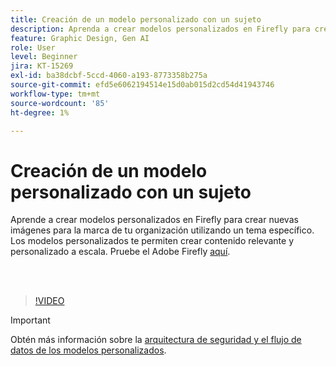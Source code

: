 ```yaml
---
title: Creación de un modelo personalizado con un sujeto
description: Aprenda a crear modelos personalizados en Firefly para crear nuevas imágenes para la marca de su organización utilizando un tema específico
feature: Graphic Design, Gen AI
role: User
level: Beginner
jira: KT-15269
exl-id: ba38dcbf-5ccd-4060-a193-8773358b275a
source-git-commit: efd5e6062194514e15d0ab015d2cd54d41943746
workflow-type: tm+mt
source-wordcount: '85'
ht-degree: 1%

---
```


# Creación de un modelo personalizado con un sujeto

Aprende a crear modelos personalizados en Firefly para crear nuevas imágenes para la marca de tu organización utilizando un tema específico. Los modelos personalizados te permiten crear contenido relevante y personalizado a escala. Pruebe el Adobe Firefly [aquí](https://firefly.adobe.com/).

<br> 

>[!VIDEO](https://video.tv.adobe.com/v/3428094?quality=12&learn=on&hidetitle=true)

>[!IMPORTANT]
>
>Obtén más información sobre la [arquitectura de seguridad y el flujo de datos de los modelos personalizados](https://www.adobe.com/content/dam/cc/en/trust-center/ungated/whitepapers/creative-cloud/adobe-firefly-custom-models-security-fact-sheet.pdf).
